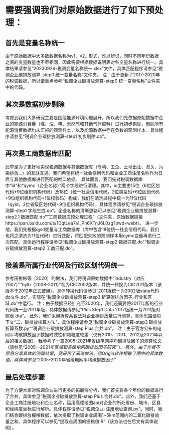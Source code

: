 # 需要强调我们对原始数据进行了如下预处理：
## 首先是变量名称统一
由于原始数据中大多数数据名称为v1、v2…形式，难以辨识，同时不同年份数据之间的变量数量也不尽相同，因此需要根据数据说明表对各变量名称进行统一。具体结果请参见“20230926-税调变量名称统一.xlsx”文件，具体匹配程序请参见“税调企业碳排放测算-step0 统一变量名称”文件夹。
注：由于更新了2017-2020年的税调数据，所以请重点参考“税调企业碳排放测算-step0 统一变量名称”文件夹中的代码。
## 其次是数据初步剔除
考虑到我们大多研究主要是围绕能源环境问题展开，所以我们先依据原始数据中企业的能源消费量（煤、油、电、天然气和其他气体燃料）进行初步剔除，删除所有能源消费数据均未汇报的观测样本，以及能源数据中存在负数的观测样本。具体程序请参见“税调企业碳排放测算-step1 初步剔除.do”。
## 再次是工商数据库匹配
此举是为了更好地实现税调数据与其他数据库（专利、工企、土地出让、海关、污染排放…）的互联互通。我们希望将统一社会信用代码和企业工商注册名称作为日后与其他数据库进行匹配的唯二依据。
具体而言，我们先对税调数据库中“id”和“qymc（企业名称）”两个字段进行清理。其中，id主要由15位（6位区划代码+9位组织机构代码）及18位（统一社会信用代码，2位类型码+6位区划代码+9位组织机构代码+1位校验码）构成，我们在清洗过程中统一为11位代码（qyid，2位省级区划代码+9位组织机构代码），具体程序请参见“税调企业碳排放测算-step1 字段生成.do”。企业名称的清晰思路可以参见“税调企业碳排放测算-step2.1 数据匹配.do”“工商数据库预处理过程”（文件夹，原始数据链接https://pan.baidu.com/s/1DqtLea7a1_Pn6XTnJ6L0zg?pwd=webt）。
进一步地，我们先根据qyid变量与工商数据库（库中包含18位统一社会信用代码，我们也将之清洗为11位代码）进行匹配，将匹配失败的观测样本用qymc变量再进行二次匹配。具体运行程序请参见“税调企业碳排放测算-step2 数据匹配.do”“税调企业碳排放测算-step2 工商匹配.do”。
## 接着是所属行业代码及行政区划代码统一
参考田彬彬等（2020）的做法，我们将税调原始数据中“industry（对应2007）”“hylb（2008-2011）”视为CIC2002版本，并统一转换为CIC2011版本（该版本于2012年正式使用）。具体转换代码请参见“2011版统一为2002版stata代码do文件.do”，实际在“税调企业碳排放测算-step3 折算碳排放因子_行业和区域.do”中运行。
注：由于数据已经扩充至2020年，我们还需要将2017年版的行业代码统一至2011年版，具体数据请参见“Plus Step1 Data 2017版统一为2011版对照表.dta”。
此外，我们采用折算系数法对企业碳排放量进行测算，具体思路请见下文“二、碳排放核算方法”，具体程序请参见“税调企业碳排放测算-step3 碳排放折算系数.py”“税调企业碳排放测算-step Plus 合并.do”。
注：由于官方公布的电网平均碳排放因子数据时效性和颗粒度较差（仅有2010、2011、2012及2021年以后的相关数据），我参考了一篇2005-2021年省级电网平均碳排放因子的测算论文（请参见“$2005—2021年区域和省级电网碳排放因子研究”）。另外，由于作者不愿意分享具体的测算结果，我采用了邪道做法，用Origin软件提取了图中的具体数值，具体请参见“$2005-2020年省级电网平均碳排放因子”
## 最后处理步骤
为了方便大家对税调企业进行更多的拓展性分析，我们首先将各个年份的数据进行了合并，具体参见“税调企业碳排放测算-step Plus 合并.do”。此外，我们还基于企业工商注册地址和企业名称，运用高德地图api对企业的所处省份、城市、区县和经纬度坐标进行解析。具体程序请参见“税调企业-注册地址查询.py”。同时，我们结合碳排放栅格数据，依次提取了税调企业周围1~5km范围内的二氧化碳排放量之和。具体程序可以参见“提取点周围的栅格值.R”（该方法也在后文有具体说明）。

